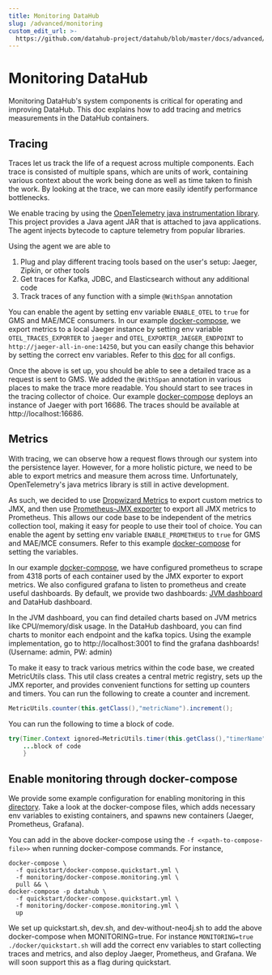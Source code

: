 ```yaml
---
title: Monitoring DataHub
slug: /advanced/monitoring
custom_edit_url: >-
  https://github.com/datahub-project/datahub/blob/master/docs/advanced/monitoring.md
---
```

# Monitoring DataHub

Monitoring DataHub's system components is critical for operating and improving DataHub. This doc explains how to add
tracing and metrics measurements in the DataHub containers.

## Tracing

Traces let us track the life of a request across multiple components. Each trace is consisted of multiple spans, which
are units of work, containing various context about the work being done as well as time taken to finish the work. By
looking at the trace, we can more easily identify performance bottlenecks.

We enable tracing by using
the [OpenTelemetry java instrumentation library](https://github.com/open-telemetry/opentelemetry-java-instrumentation).
This project provides a Java agent JAR that is attached to java applications. The agent injects bytecode to capture
telemetry from popular libraries.

Using the agent we are able to

1) Plug and play different tracing tools based on the user's setup: Jaeger, Zipkin, or other tools
2) Get traces for Kafka, JDBC, and Elasticsearch without any additional code
3) Track traces of any function with a simple `@WithSpan` annotation

You can enable the agent by setting env variable `ENABLE_OTEL` to `true` for GMS and MAE/MCE consumers. In our
example [docker-compose](https://github.com/datahub-project/datahub/blob/master/docker/monitoring/docker-compose.monitoring.yml), we export metrics to a local Jaeger
instance by setting env variable `OTEL_TRACES_EXPORTER` to `jaeger`
and `OTEL_EXPORTER_JAEGER_ENDPOINT` to `http://jaeger-all-in-one:14250`, but you can easily change this behavior by
setting the correct env variables. Refer to
this [doc](https://github.com/open-telemetry/opentelemetry-java/blob/main/sdk-extensions/autoconfigure/README.md) for
all configs.

Once the above is set up, you should be able to see a detailed trace as a request is sent to GMS. We added
the `@WithSpan` annotation in various places to make the trace more readable. You should start to see traces in the
tracing collector of choice. Our example [docker-compose](https://github.com/datahub-project/datahub/blob/master/docker/monitoring/docker-compose.monitoring.yml) deploys
an instance of Jaeger with port 16686. The traces should be available at http://localhost:16686.

## Metrics

With tracing, we can observe how a request flows through our system into the persistence layer. However, for a more
holistic picture, we need to be able to export metrics and measure them across time. Unfortunately, OpenTelemetry's java
metrics library is still in active development.

As such, we decided to use [Dropwizard Metrics](https://metrics.dropwizard.io/4.2.0/) to export custom metrics to JMX,
and then use [Prometheus-JMX exporter](https://github.com/prometheus/jmx_exporter) to export all JMX metrics to
Prometheus. This allows our code base to be independent of the metrics collection tool, making it easy for people to use
their tool of choice. You can enable the agent by setting env variable `ENABLE_PROMETHEUS` to `true` for GMS and MAE/MCE
consumers. Refer to this example [docker-compose](https://github.com/datahub-project/datahub/blob/master/docker/monitoring/docker-compose.monitoring.yml) for setting the
variables.

In our example [docker-compose](https://github.com/datahub-project/datahub/blob/master/docker/monitoring/docker-compose.monitoring.yml), we have configured prometheus to
scrape from 4318 ports of each container used by the JMX exporter to export metrics. We also configured grafana to
listen to prometheus and create useful dashboards. By default, we provide two
dashboards: [JVM dashboard](https://grafana.com/grafana/dashboards/14845) and DataHub dashboard.

In the JVM dashboard, you can find detailed charts based on JVM metrics like CPU/memory/disk usage. In the DataHub
dashboard, you can find charts to monitor each endpoint and the kafka topics. Using the example implementation, go
to http://localhost:3001 to find the grafana dashboards! (Username: admin, PW: admin)

To make it easy to track various metrics within the code base, we created MetricUtils class. This util class creates a
central metric registry, sets up the JMX reporter, and provides convenient functions for setting up counters and timers.
You can run the following to create a counter and increment.

```java
MetricUtils.counter(this.getClass(),"metricName").increment();
```

You can run the following to time a block of code.

```java
try(Timer.Context ignored=MetricUtils.timer(this.getClass(),"timerName").timer()){
    ...block of code
    }
```

## Enable monitoring through docker-compose

We provide some example configuration for enabling monitoring in
this [directory](https://github.com/datahub-project/datahub/tree/master/docker/monitoring). Take a look at the docker-compose
files, which adds necessary env variables to existing containers, and spawns new containers (Jaeger, Prometheus,
Grafana).

You can add in the above docker-compose using the `-f <<path-to-compose-file>>` when running docker-compose commands.
For instance,

```shell
docker-compose \
  -f quickstart/docker-compose.quickstart.yml \
  -f monitoring/docker-compose.monitoring.yml \
  pull && \
docker-compose -p datahub \
  -f quickstart/docker-compose.quickstart.yml \
  -f monitoring/docker-compose.monitoring.yml \
  up
```

We set up quickstart.sh, dev.sh, and dev-without-neo4j.sh to add the above docker-compose when MONITORING=true. For
instance `MONITORING=true ./docker/quickstart.sh` will add the correct env variables to start collecting traces and
metrics, and also deploy Jaeger, Prometheus, and Grafana. We will soon support this as a flag during quickstart. 
